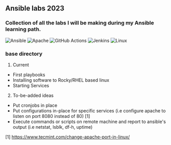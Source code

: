 ## Ansible labs 2023


### Collection of all the labs I will be making during my Ansible learning path.

![Ansible](https://img.shields.io/badge/ansible-%231A1918.svg?style=for-the-badge&logo=ansible&logoColor=white)
![Apache](https://img.shields.io/badge/apache-%23D42029.svg?style=for-the-badge&logo=apache&logoColor=white)
![GitHub Actions](https://img.shields.io/badge/github%20actions-%232671E5.svg?style=for-the-badge&logo=githubactions&logoColor=white)
![Jenkins](https://img.shields.io/badge/jenkins-%232C5263.svg?style=for-the-badge&logo=jenkins&logoColor=white)
![Linux](https://img.shields.io/badge/Linux-FCC624?style=for-the-badge&logo=linux&logoColor=black)


### base directory
1. Current
- First playbooks
- Installing software to Rocky/RHEL based linux
- Starting Services

2. To-be-added ideas
- Put cronjobs in place
- Put configurations in-place for specific services (i.e configure apache to listen on port 8080 instead of 80) [1]
- Execute commands or scripts on remote machine and report to ansible's output (i.e netstat, lsblk, df-h, uptime)

[1] https://www.tecmint.com/change-apache-port-in-linux/